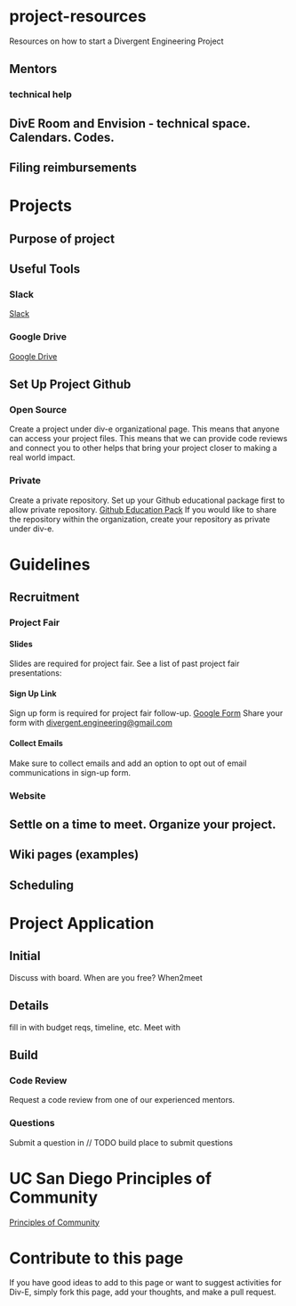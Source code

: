 # project-resources
Resources on how to start a Divergent Engineering Project

## Mentors
### technical help

## DivE Room and Envision - technical space. Calendars. Codes. 

## Filing reimbursements

# Projects
## Purpose of project

## Useful Tools
### Slack
[Slack](https://slack.com)
### Google Drive
[Google Drive](https://www.google.com/drive/)

## Set Up Project Github

### Open Source
Create a project under div-e organizational page. This means that anyone can access your project files. This means that we can provide code reviews and connect you to other helps that bring your project closer to making a real world impact. 

### Private
Create a private repository. Set up your Github educational package first to allow private repository. 
[Github Education Pack](https://education.github.com/pack)
If you would like to share the repository within the organization, create your repository as private under div-e. 

# Guidelines

## Recruitment
### Project Fair
#### Slides
Slides are required for project fair. See a list of past project fair presentations: 

#### Sign Up Link
Sign up form is required for project fair follow-up. 
[Google Form](https://www.google.com/forms/about/)
Share your form with divergent.engineering@gmail.com 

#### Collect Emails 
Make sure to collect emails and add an option to opt out of email communications in sign-up form. 

### Website

## Settle on a time to meet. Organize your project.
## Wiki pages (examples) 
## Scheduling

# Project Application
## Initial
Discuss with board. When are you free? When2meet
## Details
fill in with budget reqs, timeline, etc.
Meet with 

## Build

### Code Review
Request a code review from one of our experienced mentors. 

### Questions
Submit a question in // TODO build place to submit questions 

# UC San Diego Principles of Community
[Principles of Community](https://ucsd.edu/about/principles.html)

# Contribute to this page
If you have good ideas to add to this page or want to suggest activities for Div-E, simply fork this page, add your thoughts, and make a pull request. 

